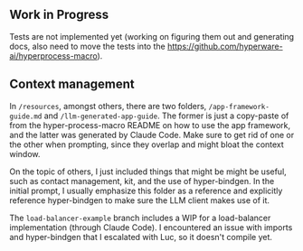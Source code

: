 ## Work in Progress

 Tests are not implemented yet (working on figuring them out and generating docs, also need to move the tests into the https://github.com/hyperware-ai/hyperprocess-macro).

## Context management
In `/resources`, amongst others, there are two folders, `/app-framework-guide.md` and `/llm-generated-app-guide`. The former is just a copy-paste of from the hyper-process-macro README on how to use the app framework, and the latter was generated by Claude Code. Make sure to get rid of one or the other when prompting, since they overlap and might bloat the context window. 

On the topic of others, I just included things that might be might be useful, such as contact management, kit, and the use of hyper-bindgen. In the initial prompt, I usually emphasize this folder as a reference and explicitly reference hyper-bindgen to make sure the LLM client makes use of it.


The `load-balancer-example` branch includes a WIP for a load-balancer implementation (through Claude Code). I encountered an issue with imports and hyper-bindgen that I escalated with Luc, so it doesn't compile yet.


